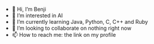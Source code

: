 - 👋 Hi, I’m Benji
- 👀 I’m interested in AI
- 🌱 I’m currently learning Java, Python, C, C++ and Ruby
- 💞️ I’m looking to collaborate on nothing right now
- 📫 How to reach me: the link on my profile

<!---
Benji377/Benji377 is a ✨ special ✨ repository because its `README.md` (this file) appears on your GitHub profile.
You can click the Preview link to take a look at your changes.
--->
